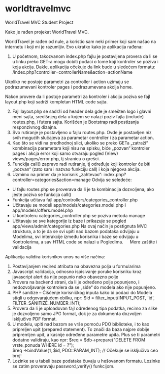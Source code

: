 # worldtravelmvc
WorldTravel MVC Student Project

Kako je rađen projekat WorldTravel MVC.

WorldTravel je rađen od nule, a koristio sam neki primer koji sam našao na internetu i koji mi je razumljiv. Evo ukratko kako je aplikacija rađena:
1.	U početnom, takozvanom index.php fajlu je postavljena provera da li se u linku preko GET-a mogu dobiti podaci o tome koji kontroler se poziva i koja akcija. Dakle, aplikacija očekuje da link bude u sledećem formatu:  /index.php?controller=controllerName&action=actionName

Ukoliko ne postoje parametri za controller i action uzimaju se podrazumevani kontroler pages i podrazumevana akcija home.

Nakon provere da li postoje parametri za kontroler i akciju poziva se fajl layout.php koji sadrži kompletan HTML code sajta. 

2.	Fajl layout.php se sadrži od header dela gde je smešten logo i glavni meni sajta, središnjeg dela u kojem se nalazi poziv fajla (include) routes.php, i futera sajta. Korišćen je Bootstrap radi postizanja responzivnog dizajna. 
3.	Svo rutiranje je postavljeno u fajlu routes.php. Ovde je postavljen niz svih mogućih slučajeva za parametar controller i za parametar action. 
4.	Kao što se vidi na predhodnoj slici, ukoliko se preko GETa „zatraži“ kombinacija parametara koji nisu na spisku, biće „pozvan“ kontroler pages i akcja error koji samo otvaraju pogled (View) views/pages/error.php, tj stranicu o grešci.
5.	Funckija call() zapravo radi rutiranje, tj određuje koji kontroler će biti „pozvan“ (zato sam i nazvao funkciju call) i koja njegova akcija.
6.	Uzmimo na primer da je korisnik „zahtevao“: index.php?controller=categories&action=manage
Odvija se seledeće:
-	U fajlu routes.php se proverava da li je ta kombinacija dozvoljena, ako jeste poziva se funkcija call()
-	Funkcija učitava fajl app/controllers/categories_controller.php
-	Učitavaju se modeli app/models/categories.model.php i app/models/offers.model.php
-	U kontroleru categories_controller.php se poziva metoda manage
-	Učitavaju se sve kategorije iz baze i prikazuje se pogled app/views/admin/categories.php
Na ovaj način je postignuta MVC struktura, a to je da se svi upiti nad bazom podataka odvijaju u Modelima, svi interakcije između korisnika i baze se odvijaju u Kontrolerima, a sav HTML code se nalazi u Pogledima. 
 
Mere zaštite i validacija

Aplikacija validira korisnikov unos na više načina:
1.	Postavljanjem reqired atributa na obavezna polja u formularima
2.	Javascript validacija, odnosno ispisivanje poruke korisniku kroz javascript alert da nije popunio neko obavezno polje
3.	Provera na backend strani, da li je određeno polje popunjeno, i nedozvoljavanje kontrolera da se „siđe“ do modela ako nije popunjeno.
4.	PHP sanitize – Čišćenje korisničkog inputa kako bi podaci do Modela stigli u odgovarajućem obilku, npr:  $id = filter_input(INPUT_POST, 'id', FILTER_SANITIZE_NUMBER_INT);		
5.	Provera da li je uploadovan fajl određenog tipa podatka, recimo za slike je dozvoljeno samo JPG format, dok je za dokumenta dozvoljen isključivo PDF format.
6.	U modelu, upiti nad bazom se vrše pomoću PDO biblioteke, i to kao pripreljen upit (prepared statement). To znači da baza najpre dobije pripremljen upit, a kasnije određene parametre upita. Plus se ti parametri dodatno validiraju, kao npr:
$req = $db->prepare("DELETE FROM vrste_ponuda WHERE id = ?");		
$req ->bindValue(1, $id, PDO::PARAM_INT); // Očekuje se isključivo ceo broj!
7.	Lozinke se u tabeli baze podataka čuvaju u hešovanom formatu. Lozinke se zatim proveravaju password_verify() funkcijom.
